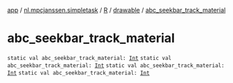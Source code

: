[app](../../../index.md) / [nl.mpcjanssen.simpletask](../../index.md) / [R](../index.md) / [drawable](index.md) / [abc_seekbar_track_material](.)

# abc_seekbar_track_material

`static val abc_seekbar_track_material: `[`Int`](https://kotlinlang.org/api/latest/jvm/stdlib/kotlin/-int/index.html)
`static val abc_seekbar_track_material: `[`Int`](https://kotlinlang.org/api/latest/jvm/stdlib/kotlin/-int/index.html)
`static val abc_seekbar_track_material: `[`Int`](https://kotlinlang.org/api/latest/jvm/stdlib/kotlin/-int/index.html)
`static val abc_seekbar_track_material: `[`Int`](https://kotlinlang.org/api/latest/jvm/stdlib/kotlin/-int/index.html)
